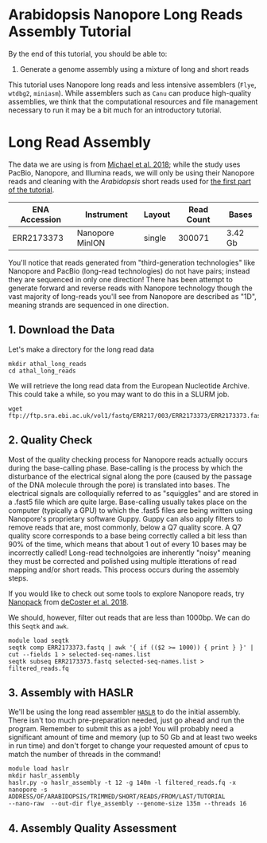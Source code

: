 # Arabidopsis Nanopore Long Reads Assembly Tutorial
By the end of this tutorial, you should be able to:
1. Generate a genome assembly using a mixture of long and short reads

This tutorial uses Nanopore long reads and less intensive assemblers (`Flye`, `wtdbg2`, `miniasm`). While assemblers such as `Canu` can produce high-quality assemblies, we think that the computational resources and file management necessary to run it may be a bit much for an introductory tutorial.

# Long Read Assembly
The data we are using is from [Michael et al. 2018](https://www.nature.com/articles/s41467-018-03016-2); while the study uses PacBio, Nanopore, and Illumina reads, we will only be using their Nanopore reads and cleaning with the _Arabidopsis_ short reads used for [the first part of the tutorial](https://github.com/jessiepelosi/hipergator_intro/blob/main/Arabidopsis_genome/Arabidopsis_genome_tut.md). 

| ENA Accession | Instrument       | Layout     | Read Count  |	Bases       |
| ------------- |------------------|------------|-------------|-------------|
|ERR2173373     | Nanopore MinION	 | single     | 300071      | 3.42 Gb     |

You'll notice that reads generated from "third-generation technologies" like Nanopore and PacBio (long-read technologies) do not have pairs; instead they are sequenced in only one direction! There has been attempt to generate forward and reverse reads with Nanopore technology though the vast majority of long-reads you'll see from Nanopore are described as "1D", meaning strands are sequenced in one direction.

## 1. Download the Data

Let's make a directory for the long read data
```
mkdir athal_long_reads
cd athal_long_reads
```

We will retrieve the long read data from the European Nucleotide Archive. This could take a while, so you may want to do this in a SLURM job.
```
wget ftp://ftp.sra.ebi.ac.uk/vol1/fastq/ERR217/003/ERR2173373/ERR2173373.fastq.gz
```

## 2. Quality Check

Most of the quality checking process for Nanopore reads actually occurs during the base-calling phase. Base-calling is the process by which the disturbance of the electrical signal along the pore (caused by the passage of the DNA molecule through the pore) is translated into bases. The electrical signals are colloquially referred to as "squiggles" and are stored in a .fast5 file which are quite large. Base-calling usually takes place on the computer (typically a GPU) to which the .fast5 files are being written using Nanopore's proprietary software Guppy. Guppy can also apply filters to remove reads that are, most commonly, below a Q7 quality score. A Q7 quality score corresponds to a base being correctly called a bit less than 90% of the time, which means that about 1 out of every 10 bases may be incorrectly called! Long-read technolgoies are inherently "noisy" meaning they must be corrected and polished using multiple itterations of read mapping and/or short reads. This process occurs during the assembly steps. 

If you would like to check out some tools to explore Nanopore reads, try [Nanopack](https://github.com/wdecoster/nanopack) from [deCoster et al. 2018](https://academic.oup.com/bioinformatics/article/34/15/2666/4934939). 

We should, however, filter out reads that are less than 1000bp. We can do this `Seqtk` and `awk`. 

```
module load seqtk
seqtk comp ERR2173373.fastq | awk '{ if (($2 >= 1000)) { print } }' | cut --fields 1 > selected-seq-names.list
seqtk subseq ERR2173373.fastq selected-seq-names.list > filtered_reads.fq 
```

## 3. Assembly with HASLR
We'll be using the long read assembler [`HASLR`](https://github.com/vpc-ccg/haslr) to do the initial assembly. There isn't too much pre-preparation needed, just go ahead and run the program. Remember to submit this as a job! You will probably need a significant amount of time and memory (up to 50 Gb and at least two weeks in run time) and don't forget to change your requested amount of cpus to match the number of threads in the command!
```
module load haslr
mkdir haslr_assembly
haslr.py -o haslr_assembly -t 12 -g 140m -l filtered_reads.fq -x nanopore -s ADDRESS/OF/ARABIDOPSIS/TRIMMED/SHORT/READS/FROM/LAST/TUTORIAL
--nano-raw  --out-dir flye_assembly --genome-size 135m --threads 16
```

## 4. Assembly Quality Assessment
